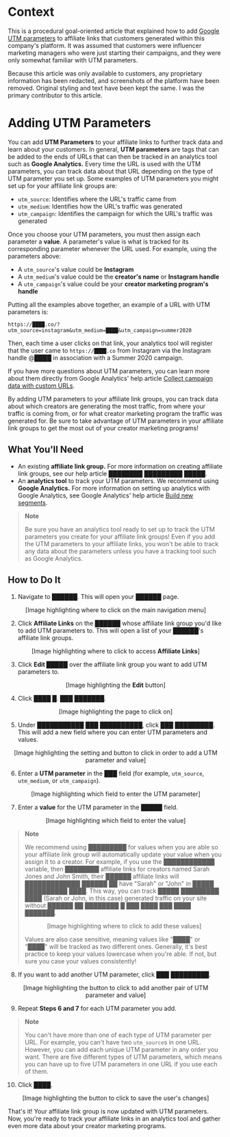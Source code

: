 # Context

This is a procedural goal-oriented article that explained how to add [Google UTM parameters](https://support.google.com/analytics/answer/1033863?hl=en#zippy=%2Cin-this-article) to affiliate links that customers generated within this company's platform. It was assumed that customers were influencer marketing managers who were just starting their campaigns, and they were only somewhat familiar with UTM parameters. 

Because this article was only available to customers, any proprietary information has been redacted, and screenshots of the platform have been removed. Original styling and text have been kept the same. I was the primary contributor to this article.

<!-- redacted box: █ -->

# Adding UTM Parameters 

You can add **UTM Parameters** to your affiliate links to further track data and learn about your customers. In general, **UTM parameters** are tags that can be added to the ends of URLs that can then be tracked in an analytics tool such as **Google Analytics.** Every time the URL is used with the UTM parameters, you can track data about that URL depending on the type of UTM parameter you set up. Some examples of UTM parameters you might set up for your affiliate link groups are:
* `utm_source`: Identifies where the URL's traffic came from 
* `utm_medium`: Identifies how the URL's traffic was generated
* `utm_campaign`: Identifies the campaign for which the URL's traffic was generated

Once you choose your UTM parameters, you must then assign each parameter a **value**. A parameter's value is what is tracked for its corresponding parameter whenever the URL used. For example, using the parameters above:
* A `utm_source`'s value could be **Instagram**
* A `utm_medium`'s value could be the **creator's name** or **Instagram handle**
* A `utm_campaign`'s value could be your **creator marketing program's handle**

Putting all the examples above together, an example of a URL with UTM parameters is:

```https://████.co/?utm_source=instagram&utm_medium=████&utm_campaign=summer2020```

Then, each time a user clicks on that link, your analytics tool will register that the user came to ```https://████.co``` from Instagram via the Instagram handle @████ in association with a Summer 2020 campaign. 

If you have more questions about UTM parameters, you can learn more about them directly from Google Analytics' help article [Collect campaign data with custom URLs](https://support.google.com/analytics/answer/1033863?hl=en#parameters&zippy=%2Cin-this-article).

By adding UTM parameters to your affiliate link groups, you can track data about which creators are generating the most traffic, from where your traffic is coming from, or for what creator marketing program the traffic was generated for. Be sure to take advantage of UTM parameters in your affiliate link groups to get the most out of your creator marketing programs! 

## What You'll Need 

* An existing **affiliate link group.** For more information on creating affiliate link groups, see our help article ████████ █████████ █████.
* An **analytics tool** to track your UTM parameters. We recommend using **Google Analytics.** For more information on setting up analytics with Google Analytics, see Google Analytics' help article [Build new segments](https://support.google.com/analytics/answer/3124493?hl=en&ref_topic=3123779#create&zippy=%2Cin-this-article).

> **Note**
>
> Be sure you have an analytics tool ready to set up to track the UTM parameters you create for your affiliate link groups! Even if you add the UTM parameters to your affiliate links, you won't be able to track any data about the parameters unless you have a tracking tool such as Google Analytics.

## How to Do It 

1. Navigate to ██████. This will open your ██████ page. 

<p align="center">[Image highlighting where to click on the main navigation menu]</p>

2. Click **Affiliate Links** on the ██████ whose affiliate link group you'd like to add UTM parameters to. This will open a list of your ██████'s affiliate link groups. 

<p align="center">[Image highlighting where to click to access <b>Affiliate Links</b>]</p>

3. Click **Edit █████** over the affiliate link group you want to add UTM parameters to.

<p align="center">[Image highlighting the <b>Edit</b> button]</p>

4. Click ████ █. ███ ███████. 

<p align="center">[Image highlighting the page to click on]</p>

5. Under ███████████ ███ ██████████, click ███ █████████. This will add a new field where you can enter UTM parameters and values. 

<p align="center">[Image highlighting the setting and button to click in order to add a UTM parameter and value]</p>

6. Enter a **UTM parameter** in the ███ field (for example, `utm_source`, `utm_medium`, or `utm_campaign`). 

<p align="center">[Image highlighting which field to enter the UTM parameter]</p>

7. Enter a **value** for the UTM parameter in the █████ field. 

<p align="center">[Image highlighting which field to enter the value]</p>

> **Note**
>
> We recommend using █████████ for values when you are able so your affiliate link group will automatically update your value when you assign it to a creator. For example, if you use the ████████████ variable, then ████████ affiliate links for creators named Sarah Jones and John Smith, their ██████ affiliate links will █████████████ ██████ ██ have "Sarah" or "John" in █████ ██████████ ████. This way, you can track █████ █████████ ████ (Sarah or John, in this case) generated traffic on your site without ██████ ██ ████████ █ ███ ████ ███ ████ ███████. 
> <p align="center">[Image highlighting where to click to add these values]<p>
> Values are also case sensitive, meaning values like "████" or "████" will be tracked as two different ones. Generally, it's best practice to keep your values lowercase when you're able. If not, but sure you case your values consistently!

8. If you want to add another UTM parameter, click ███ █████████.

<p align="center">[Image highlighting the button to click to add another pair of UTM parameter and value]

9. Repeat **Steps 6 and 7** for each UTM parameter you add. 

> **Note** 
> 
> You can't have more than one of each type of UTM parameter per URL. For example, you can't have two `utm_source`s in one URL. However, you can add each unique UTM parameter in any order you want. There are five different types of UTM parameters, which means you can have up to five UTM parameters in one URL if you use each of them.

10. Click ████.

<p align="center">[Image highlighting the button to click to save the user's changes] 

That's it! Your affiliate link group is now updated with UTM parameters. Now, you're ready to track your affiliate links in an analytics tool and gather even more data about your creator marketing programs.
